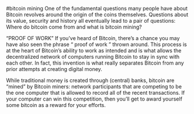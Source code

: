#bitcoin mining
One of the fundamental questions many people have about Bitcoin revolves around the origin of the coins themselves. Questions about its value, security and history all eventually lead to a pair of questions: Where do bitcoin come from and what is bitcoin mining?

“PROOF OF WORK”
If you’ve heard of Bitcoin, there’s a chance you may have also seen the phrase “ proof of work ” thrown around. This process is at the heart of Bitcoin’s ability to work as intended and is what allows the decentralized network of computers running Bitcoin to stay in sync with each other. In fact, this invention is what really separates Bitcoin from any prior attempts at creating digital money.

While traditional money is created through (central) banks, bitcoin are “mined” by Bitcoin miners: network participants that are competing to be the one computer that is allowed to record all of the recent transactions. If your computer can win this competition, then you’ll get to award yourself some bitcoin as a reward for your efforts.
